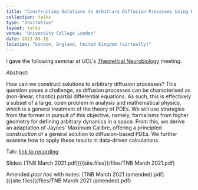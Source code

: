```yaml
---
title: "Constructing Solutions to Arbitrary Diffusion Processes Using Higher Geometry and Maximum Calibre"
collection: talks
type: "Invitation"
layout: talks
venue: "University College London"
date: 2021-03-16
location: "London, England, United Kingdom (virtually)"
---
```


I gave the following seminar at UCL's [Theoretical Neurobiology](https://www.fil.ion.ucl.ac.uk/team/theoretical-neurobiology-team/) meeting.

_Abstract_: 

How can we construct solutions to arbitrary diffusion processes? This question poses a challenge, as diffusion processes can be characterised as (non-linear, chaotic) partial 
differential equations. As such, this is effectively a subset of a large, open problem in analysis and mathematical physics, which is a general treatment of the theory of PDEs. 
We will use strategies from the former in pursuit of this objective, namely, formalisms from higher geometry for defining arbitrary dynamics in a space. From this, we derive an 
adaptation of Jaynes’ Maximum Calibre, offering a principled construction of a general solution to diffusion-based PDEs. We further examine how to apply these results in 
data-driven calculations.

Talk: [link to recording](https://drive.google.com/file/d/1EWwryge7rEZe0Z3iPLOZf-KmUPaH34ho/view?usp=sharing)

Slides: [TNB March 2021.pdf]({{site.files}}/files/TNB March 2021.pdf)

Amended _post hoc_ with notes: [TNB March 2021 (amended).pdf]({{site.files}}/files/TNB March 2021 (amended).pdf)
